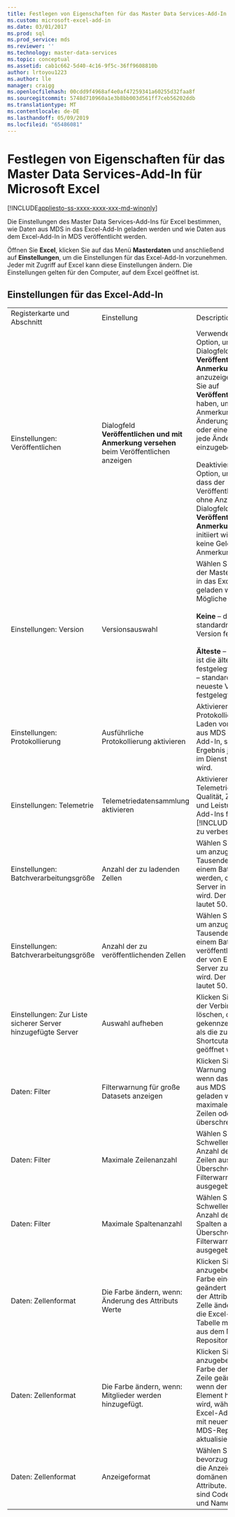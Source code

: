 ```yaml
---
title: Festlegen von Eigenschaften für das Master Data Services-Add-In für Microsoft Excel | Microsoft-Dokumentation
ms.custom: microsoft-excel-add-in
ms.date: 03/01/2017
ms.prod: sql
ms.prod_service: mds
ms.reviewer: ''
ms.technology: master-data-services
ms.topic: conceptual
ms.assetid: cab1c662-5d40-4c16-9f5c-36ff9608810b
author: lrtoyou1223
ms.author: lle
manager: craigg
ms.openlocfilehash: 00cdd9f4968af4e0af47259341a60255d32faa8f
ms.sourcegitcommit: 5748d710960a1e3b8bb003d561ff7ceb56202ddb
ms.translationtype: MT
ms.contentlocale: de-DE
ms.lasthandoff: 05/09/2019
ms.locfileid: "65486081"
---
```

# <a name="setting-properties-for-master-data-services-add-in-for-excel"></a>Festlegen von Eigenschaften für das Master Data Services-Add-In für Microsoft Excel

[!INCLUDE[appliesto-ss-xxxx-xxxx-xxx-md-winonly](../../includes/appliesto-ss-xxxx-xxxx-xxx-md-winonly.md)]

  Die Einstellungen des Master Data Services-Add-Ins für Excel bestimmen, wie Daten aus MDS in das Excel-Add-In geladen werden und wie Daten aus dem Excel-Add-In in MDS veröffentlicht werden.  
  
 Öffnen Sie **Excel**, klicken Sie auf das Menü **Masterdaten** und anschließend auf **Einstellungen**, um die Einstellungen für das Excel-Add-In vorzunehmen. Jeder mit Zugriff auf Excel kann diese Einstellungen ändern. Die Einstellungen gelten für den Computer, auf dem Excel geöffnet ist.  
  
## <a name="excel-add-in-settings"></a>Einstellungen für das Excel-Add-In  
  
||||  
|-|-|-|  
|Registerkarte und Abschnitt|Einstellung|Description|  
|Einstellungen: Veröffentlichen|Dialogfeld **Veröffentlichen und mit Anmerkung versehen** beim Veröffentlichen anzeigen|Verwenden Sie diese Option, um das Dialogfeld **Veröffentlichen und mit Anmerkung versehen** anzuzeigen, nachdem Sie auf **Veröffentlichen**geklickt haben, um eine einzelne Anmerkung für alle Änderungen einzugeben oder eine Anmerkung für jede Änderung einzugeben.<br /><br /> Deaktivieren Sie die Option, um anzugeben, dass der Veröffentlichungsprozess ohne Anzeige des Dialogfelds **Veröffentlichen und mit Anmerkung versehen** initiiert wird. Sie erhalten keine Gelegenheit, eine Anmerkung einzugeben.|  
|Einstellungen: Version|Versionsauswahl|Wählen Sie die Version der Masterdaten aus, die in das Excel-Add-In geladen werden. Mögliche Werte sind:<br /><br /> **Keine** – die Version ist standardmäßig auf keine Version festgelegt<br /><br /> **Älteste** – standardmäßig ist die älteste Version festgelegt, oder **Neueste** – standardmäßig ist die neueste Version festgelegt.|  
|Einstellungen: Protokollierung|Ausführliche Protokollierung aktivieren|Aktivieren Sie die Protokollierung für das Laden von Masterdaten aus MDS in das Excel-Add-In, sodass das Ergebnis jedes Befehls im Dienst protokolliert wird.|  
|Einstellungen: Telemetrie|Telemetriedatensammlung aktivieren|Aktivieren Sie die Telemetrie, um die Qualität, Zuverlässigkeit und Leistung des Excel-Add-Ins für [!INCLUDE[ssMDSshort](../../includes/ssmdsshort-md.md)] zu verbessern.|  
|Einstellungen: Batchverarbeitungsgröße|Anzahl der zu ladenden Zellen|Wählen Sie eine Zahl aus, um anzugeben, wie viele Tausende von Zellen in einem Batch geladen werden, der vom MDS-Server in Excel geladen wird. Der Standardwert lautet 50.000 Zellen.|  
|Einstellungen: Batchverarbeitungsgröße|Anzahl der zu veröffentlichenden Zellen|Wählen Sie eine Zahl aus, um anzugeben, wie viele Tausende von Zellen in einem Batch veröffentlicht werden, der von Excel an den Server zurückgegeben wird. Der Standardwert lautet 50.000 Zellen.|  
|Einstellungen: Zur Liste sicherer Server hinzugefügte Server|Auswahl aufheben|Klicken Sie, um die Liste der Verbindungen zu löschen, die als sicher gekennzeichnet wurden, als die zugeordnete Shortcutabfragedatei geöffnet wurde.|  
|Daten: Filter|Filterwarnung für große Datasets anzeigen|Klicken Sie, um eine Warnung anzuzeigen, wenn das Dataset, das aus MDS in Excel geladen wird, die maximale Anzahl der Zeilen oder Spalten überschreitet.|  
|Daten: Filter|Maximale Zeilenanzahl|Wählen Sie den Schwellenwert für die Anzahl der zu ladenden Zeilen aus, bei dessen Überschreitung eine Filterwarnung ausgegeben wird.|  
|Daten: Filter|Maximale Spaltenanzahl|Wählen Sie den Schwellenwert für die Anzahl der zu ladenden Spalten aus, bei dessen Überschreitung eine Filterwarnung ausgegeben wird.|  
|Daten: Zellenformat|Die Farbe ändern, wenn: Änderung des Attributs Werte|Klicken Sie, um anzugeben, dass die Farbe einer Zelle geändert wird, wenn sich der Attributwert in dieser Zelle ändert, während Sie die Excel-Add-In-Tabelle mit neuen Daten aus dem MDS-Repository aktualisieren.|  
|Daten: Zellenformat|Die Farbe ändern, wenn: Mitglieder werden hinzugefügt.|Klicken Sie, um anzugeben, dass die Farbe der Zellen einer Zeile geändert wird, wenn der Zeile ein neues Element hinzugefügt wird, während Sie die Excel-Add-In-Tabelle mit neuen Daten aus dem MDS-Repository aktualisieren.|  
|Daten: Zellenformat|Anzeigeformat|Wählen Sie das bevorzugte Format für die Anzeige der Werte domänenbasierter Attribute. Die Optionen sind Code {Name}, Code und Name {Code}.|  
  
  
